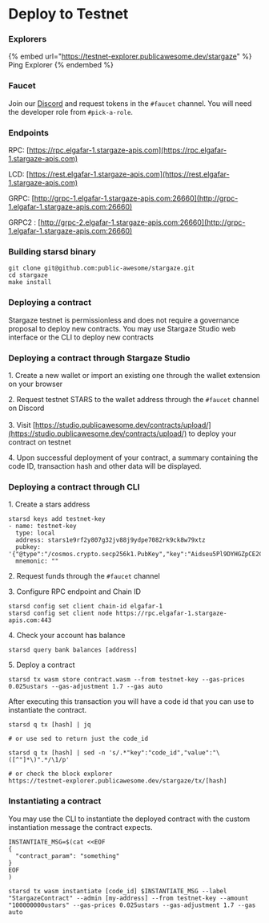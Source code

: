 # Deploy to Testnet

### Explorers

{% embed url="https://testnet-explorer.publicawesome.dev/stargaze" %}
Ping Explorer
{% endembed %}

### Faucet

Join our [Discord](https://discord.gg/stargaze) and request tokens in the `#faucet` channel. You will need the developer role from `#pick-a-role`.

### Endpoints

RPC: [https://rpc.elgafar-1.stargaze-apis.com](https://rpc.elgafar-1.stargaze-apis.com)

LCD: [https://rest.elgafar-1.stargaze-apis.com](https://rest.elgafar-1.stargaze-apis.com)

GRPC: [http://grpc-1.elgafar-1.stargaze-apis.com:26660](http://grpc-1.elgafar-1.stargaze-apis.com:26660)

GRPC2 : [http://grpc-2.elgafar-1.stargaze-apis.com:26660](http://grpc-1.elgafar-1.stargaze-apis.com:26660)

### Building starsd binary

```shell
git clone git@github.com:public-awesome/stargaze.git
cd stargaze
make install
```

### Deploying a contract

Stargaze testnet is permissionless and does not require a governance proposal to deploy new contracts. You may use Stargaze Studio web interface or the CLI to deploy new contracts

### Deploying a contract through Stargaze Studio

1\. Create a new wallet or import an existing one through the wallet extension on your browser

2\. Request testnet STARS to the wallet address through the `#faucet` channel on Discord\
\
3\. Visit [https://studio.publicawesome.dev/contracts/upload/](https://studio.publicawesome.dev/contracts/upload/) to deploy your contract on testnet

4\. Upon successful deployment of your contract, a summary containing the code ID, transaction hash and other data will be displayed.

### Deploying a contract through CLI

1\. Create a stars address

```shell
starsd keys add testnet-key
- name: testnet-key
  type: local
  address: stars1e9rf2y807g32jv88j9ydpe7082rk9ck8w79xtz
  pubkey: '{"@type":"/cosmos.crypto.secp256k1.PubKey","key":"Aidseu5Pl9DYHGZpCE2CkqLckQ6KSgC5IJvLL1yc+lpo"}'
  mnemonic: ""
```

2\. Request funds through the `#faucet` channel

3\. Configure RPC endpoint and Chain ID

```shell
starsd config set client chain-id elgafar-1
starsd config set client node https://rpc.elgafar-1.stargaze-apis.com:443
```

4\. Check your account has balance

```shell
starsd query bank balances [address]
```

5\. Deploy a contract

```shell
starsd tx wasm store contract.wasm --from testnet-key --gas-prices 0.025ustars --gas-adjustment 1.7 --gas auto
```

After executing this transaction you will have a code id that you can use to instantiate the contract.

```shell
starsd q tx [hash] | jq 

# or use sed to return just the code_id

starsd q tx [hash] | sed -n 's/.*"key":"code_id","value":"\([^"]*\)".*/\1/p'

# or check the block explorer
https://testnet-explorer.publicawesome.dev/stargaze/tx/[hash]
```

### Instantiating a contract

You may use the CLI to instantiate the deployed contract with the custom instantiation message the contract expects.

```shell
INSTANTIATE_MSG=$(cat <<EOF
{
  "contract_param": "something"
}
EOF
)

starsd tx wasm instantiate [code_id] $INSTANTIATE_MSG --label "StargazeContract" --admin [my-address] --from testnet-key --amount "100000000ustars" --gas-prices 0.025ustars --gas-adjustment 1.7 --gas auto

```
